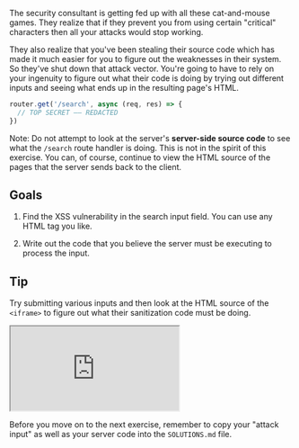 The security consultant is getting fed up with all these cat-and-mouse games. They realize that if they prevent you from using certain "critical" characters then all your attacks would stop working.

They also realize that you've been stealing their source code which has made it much easier for you to figure out the weaknesses in their system. So they've shut down that attack vector. You're going to have to rely on your ingenuity to figure out what their code is doing by trying out different inputs and seeing what ends up in the resulting page's HTML.

```js
router.get('/search', async (req, res) => {
  // TOP SECRET –– REDACTED
})
```

Note: Do not attempt to look at the server's **server-side source code** to see what the `/search` route handler is doing. This is not in the spirit of this exercise. You can, of course, continue to view the HTML source of the pages that the server sends back to the client.

## Goals

1. Find the XSS vulnerability in the search input field. You can use any HTML tag you like.

1. Write out the code that you believe the server must be executing to process the input.

## Tip

Try submitting various inputs and then look at the HTML source of the `<iframe>` to figure out what their sanitization code must be doing.

<iframe src='http://localhost:4080'></iframe>

Before you move on to the next exercise, remember to copy your "attack input" as well as your server code into the `SOLUTIONS.md` file.
